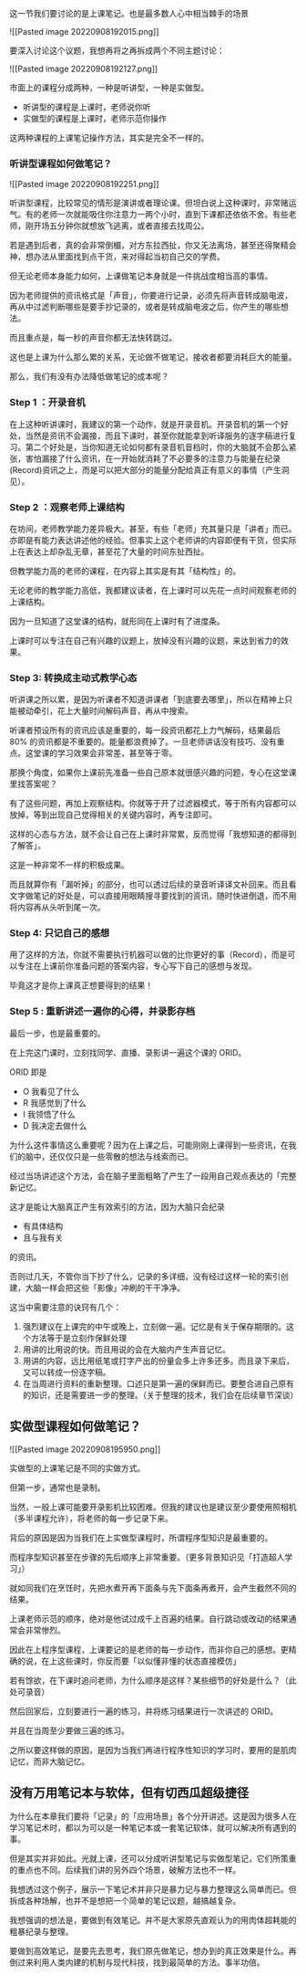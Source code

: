 这一节我们要讨论的是上课笔记。也是最多数人心中相当棘手的场景

![[Pasted image 20220908192015.png]]

要深入讨论这个议题，我想再将之再拆成两个不同主题讨论：

![[Pasted image 20220908192127.png]]

市面上的课程分成两种，一种是听讲型，一种是实做型。

* 听讲型的课程是上课时，老师说你听
* 实做型的课程是上课时，老师示范你操作

这两种课程的上课笔记操作方法，其实是完全不一样的。

### 听讲型课程如何做笔记？

![[Pasted image 20220908192251.png]]

听讲型课程，比较常见的情形是演讲或者理论课。但坦白说上这种课时，非常赌运气。有的老师一次就能吸住你注意力一两个小时，直到下课都还依依不舍。有些老师，刚开场五分钟你就想放飞逃离，或者直接去找周公。

若是遇到后者，真的会非常倒楣，对方东拉西扯，你又无法离场，甚至还得聚精会神，想办法从里面找到点干货，来对得起当初自己交的学费。

但无论老师本身能力如何，上课做笔记本身就是一件挑战度相当高的事情。

因为老师提供的资讯格式是「声音」，你要进行记录，必须先将声音转成脑电波，再从中过滤判断哪些是要手抄记录的，或者是转成脑电波之后，你产生的哪些想法。

而且重点是，每一秒的声音你都无法快转跳过。

这也是上课为什么那么累的关系，无论做不做笔记，接收者都要消耗巨大的能量。

那么，我们有没有办法降低做笔记的成本呢？

### Step 1 ：开录音机

在上这种听讲课时，我建议的第一个动作，就是开录音机。开录音机的第一个好处，当然是资讯不会漏接，而且下课时，甚至你就能拿到听译服务的逐字稿进行复习。第二个好处是，当你知道无论如何都有录音机音档时，你的大脑就不会那么紧张，害怕漏接了什么资讯，在一开始就消耗了不必要多的注意力与能量在纪录(Record)资讯之上，而是可以把大部分的能量分配给真正有意义的事情（产生洞见）。

### Step 2 ：观察老师上课结构

在坊间，老师教学能力差异极大。甚至，有些「老师」充其量只是「讲者」而已。亦即是有能力表达讲述他的经验。但事实上这个老师讲的内容即便有干货，但实际上在表达上却杂乱无章，甚至花了大量的时间东扯西扯。

但教学能力高的老师的课程，在内容上其实是有其「结构性」的。

无论老师的教学能力高低，我都建议读者，在上课时可以先花一点时间观察老师的上课结构。

因为一旦知道了这堂课的结构，就形同在上课时有了进度条。

上课时可以专注在自己有兴趣的议题上，放掉没有兴趣的议题，来达到省力的效果。

### Step 3: 转换成主动式教学心态

听讲课之所以累，是因为听课者不知道讲课者「到底要去哪里」，所以在精神上只能被动牵引，花上大量时间解码声音，再从中搜索。

听课者预设所有的资讯应该是重要的，每一段资讯都花上力气解码，结果最后 80% 的资讯都是不重要的。能量都浪费掉了。一旦老师讲话没有技巧、没有重点。这堂课的学习效果会非常差，甚至等于零。

那换个角度，如果你上课前先准备一些自己原本就很感兴趣的问题，专心在这堂课里找答案呢？

有了这些问题，再加上观察结构。你就等于开了过滤器模式，等于所有内容都可以放掉，等到出现自己觉得相关的关键内容时，再专注即可。

这样的心态与方法，就不会让自己在上课时非常累，反而觉得「我想知道的都得到了解答」。

这是一种非常不一样的积极成果。

而且就算你有「漏听掉」的部分，也可以透过后续的录音听译译文补回来。而且看文字做笔记的好处是，可以直接用眼睛搜寻要找到的资讯，随时快进倒退，而不用将内容再从头听到尾一次。

### Step 4: 只记自己的感想

用了这样的方法，你就不需要执行机器可以做的比你更好的事（Record），而是可以专注在上课前你准备问题的答案内容，专心写下自己的感想与发现。

毕竟这才是你上课真正想要得到的结果！


### Step 5 : 重新讲述一遍你的心得，并录影存档

最后一步，也是最重要的。

在上完这门课时，立刻找同学、直播、录影讲一遍这个课的 ORID。

ORID 即是

* O 我看见了什么
* R 我感觉到了什么
* I 我领悟了什么
* D 我决定去做什么


为什么这件事情这么重要呢？因为在上课之后，可能刚刚上课得到一些资讯，在我们的脑中，还仅仅只是一些零散的想法与线索而已。

经过当场讲述这个方法，会在脑子里面粗略了产生了一段用自己观点表达的「完整新记忆。

这才是能让大脑真正产生有效索引的方法，因为大脑只会纪录

* 有具体结构
* 且与我有关

的资讯。

否则过几天，不管你当下抄了什么，记录的多详细，没有经过这样一轮的索引创建，大脑一样会把这些「影像」冲刷的干干净净。

这当中需要注意的诀窍有几个：

1. 强烈建议在上课完的中午或晚上，立刻做一遍。记忆是有关于保存期限的。这个方法等于是立刻作保鲜处理
2. 用讲的比用说的快。而且用说的会在大脑内产生声音记忆。
3. 用讲的内容，远比用纸笔或打字产出的份量会多上许多还多。而且录下来后，又可以转成一份逐字稿。
4. 在当周进行资料的重新整理。口述只是第一遍的保鲜而已。要整合进自己原有的知识，还是需要进一步的整理。（关于整理的技术，我们会在后续章节深谈）


## 实做型课程如何做笔记？

![[Pasted image 20220908195950.png]]

实做型的上课笔记是不同的实做方式。

但第一步，通常也是录制。

当然，一般上课可能要开录影机比较困难。但我的建议也是建议至少要使用照相机（多半课程允许），将老师的每一步记录下来。

背后的原因是因为当我们在上实做型课程时，所谓程序型知识是最重要的。

而程序型知识甚至在步骤的先后顺序上非常重要。（更多背景知识见「打造超人学习」）

就如同我们在烹饪时，先把水煮开再下面条与先下面条再煮开，会产生截然不同的结果。

上课老师示范的顺序，绝对是他试过成千上百遍的结果。自行跳动或改动的结果通常会非常惨烈。

因此在上程序型课程，上课要记的是老师的每一步动作，而非你自己的感想。更精确的说，在上这些课时，你反而要「以似懂非懂的状态直接模仿」

若有馀欲，在下课时追问老师，为什么顺序是这样？某些细节的好处是什么？（此处可录音）

然后回家后，立刻要进行一遍的练习，并将练习结果进行一次讲述的 ORID。

并且在当周至少要做三遍的练习。

之所以要这样做的原因，是因为当我们再进行程序性知识的学习时，要用的是肌肉记忆，而非大脑记忆。

## 没有万用笔记本与软体，但有切西瓜超级捷径

为什么在本章我们要将「记录」的「应用场景」各个分开讲述。这是因为很多人在学习笔记术时，都以为可以是一种笔记本或一套笔记软体，就可以解决所有遇到的事。

但是其实并非如此。光就上课，还可以分成听讲型笔记与实做型笔记，它们所策重的重点也不同。后续我们讲的另外四个场景，破解方法也不一样。

我想透过这个例子，展示一下笔记术并非只是暴力记与暴力整理这么简单而已。但拆成各种场解，也并不是想把一个简单的笔记议题，越搞越复杂。

我想强调的想法是，要做到有效笔记。并不是大家原先直观认为的用肉体超耗能的粗暴纪录与整理。

要做到高效笔记，是要先去思考，我们原先做笔记，想办到的真正效果是什么。再倒过来利用人类内建的机制与现代科技，找到最简单的方法。事半功倍。

